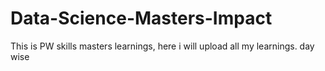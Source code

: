 # Data-Science-Masters-Impact
This is  PW skills masters learnings, here i will upload all my learnings. day wise
